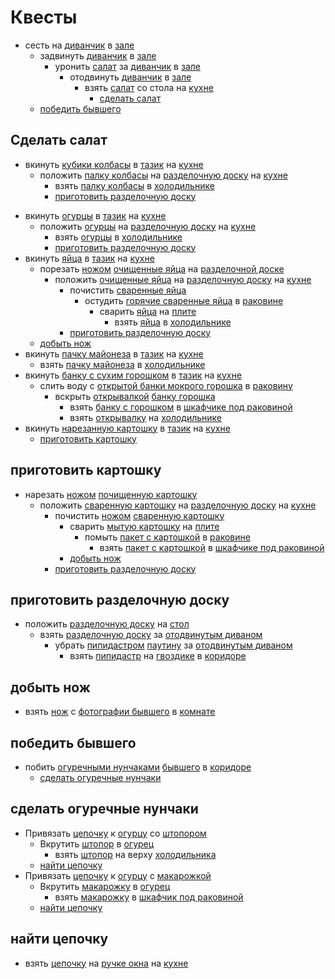 # Квесты

* сесть на [диванчик](./locations/hall/decors/couch.md) в [зале](./locations/hall/index.md)
  * задвинуть [диванчик](./locations/hall/decors/couch.md) в [зале](./locations/hall/index.md)
    * уронить [салат](./items/salad.md) за [диванчик](./locations/hall/decors/couch.md) в [зале](./locations/hall/index.md)
      * отодвинуть [диванчик](./locations/hall/decors/couch.md) в [зале](./locations/hall/index.md)
        * взять [салат](./items/salad.md) со стола на [кухне](./locations/kitchen/index.md)
          * [сделать салат](#сделать-салат)
  * [победить бывшего](#победить-бывшего)

## Сделать салат

* вкинуть [кубики колбасы](./items/sausage.md) в [тазик](./locations/kitchen/decors/bowl.md) на [кухне](./locations/kitchen/index.md)
  <!-- todo: порезать ножом палку колбасы -->
  * положить [палку колбасы](./items/potato.md) на [разделочную доску](./items/cutting-board.md) на [кухне](./locations/kitchen/index.md)
    * взять [палку колбасы](./items/sausage.md) в [холодильнике](./locations/kitchen/decors/fridge.md)
    * [приготовить разделочную доску](#приготовить-разделочную-доску)
<!-- todo: переименовать огурцы в огурец -->
* вкинуть [огурцы](./items/cucumbers.md) в [тазик](./locations/kitchen/decors/bowl.md) на [кухне](./locations/kitchen/index.md)
  <!-- todo: порезать огурцы -->
  * положить [огурцы](./items/cucumbers.md) на [разделочную доску](./items/cutting-board.md) на [кухне](./locations/kitchen/index.md)
    * взять [огурцы](./items/cucumbers.md) в [холодильнике](./locations/kitchen/decors/fridge.md)
    * [приготовить разделочную доску](#приготовить-разделочную-доску)
* вкинуть [яйца](./items/eggs.md) в [тазик](./locations/kitchen/decors/bowl.md) на [кухне](./locations/kitchen/index.md)
  * порезать [ножом](./items/knife.md) [очищенные яйца](./items/eggs.md) на [разделочной доске](./items/cutting-board.md)
    * положить [очищенные яйца](./items/eggs.md) на [разделочную доску](./items/cutting-board.md) на [кухне](./locations/kitchen/index.md)
      * почистить [сваренные яйца](./items/eggs.md)
        * остудить [горячие сваренные яйца](./items/eggs.md) в [раковине](./locations/kitchen/decors/sink.md)
          * сварить [яйца](./items/eggs.md) на [плите](./locations/kitchen/decors/stove.md)
            * взять [яйца](./items/eggs.md) в [холодильнике](./locations/kitchen/decors/fridge.md)
      * [приготовить разделочную доску](#приготовить-разделочную-доску)
  * [добыть нож](#добыть-нож)
* вкинуть [пачку майонеза](./items/mayo.md) в [тазик](./locations/kitchen/decors/bowl.md) на [кухне](./locations/kitchen/index.md)
  * взять [пачку майонеза](./items/mayo.md) в [холодильнике](./locations/kitchen/decors/fridge.md)
* вкинуть [банку с сухим горошком](./items/canned-peas.md) в [тазик](./locations/kitchen/decors/bowl.md) на [кухне](./locations/kitchen/index.md)
  * слить воду с [открытой банки мокрого горошка](./items/canned-peas.md) в [раковину](./locations/kitchen/decors/sink.md)
    * вскрыть [открывалкой](./items/can-opener.md) [банку горошка](./items/canned-peas.md)
      * взять [банку с горошком](./items/canned-peas.md) в [шкафчике под раковиной](./locations/kitchen/decors/sink-cabinet.md)
      * взять [открывалку](./items/can-opener.md) на [холодильнике](./locations/kitchen/decors/fridge.md)
* вкинуть [нарезанную картошку](./items/potato.md) в [тазик](./locations/kitchen/decors/bowl.md) на [кухне](./locations/kitchen/index.md)
  * [приготовить картошку](#приготовить-картошку)

## приготовить картошку

* нарезать [ножом](./items/knife.md) [почищенную картошку](./items/potato.md)
  * положить [сваренную картошку](./items/potato.md) на [разделочную доску](./items/cutting-board.md) на [кухне](./locations/kitchen/index.md)
    * почистить [ножом](./items/knife.md) [сваренную картошку](./items/potato.md)
      * сварить [мытую картошку](./items/potato.md) на [плите](./locations/kitchen/decors/stove.md)
        * помыть [пакет с картошкой](./items/potato.md) в [раковине](./locations/kitchen/decors/sink.md)
          * взять [пакет с картошкой](./items/potato.md) в [шкафчике под раковиной](./locations/kitchen/decors/sink-cabinet.md)
      * [добыть нож](#добыть-нож)
    * [приготовить разделочную доску](#приготовить-разделочную-доску)

## приготовить разделочную доску

* положить [разделочную доску](./items/cutting-board.md) на [стол](./locations/kitchen/decors/table.md)
  * взять [разделочную доску](./items/cutting-board.md) за [отодвинутым диваном](./locations/hall/decors/couch.md)
    * убрать [пипидастром](./items/pp-duster.md) [паутину](./locations/hall/decors/web.md) за [отодвинутым диваном](./locations/hall/decors/couch.md)
      * взять [пипидастр](./items/pp-duster.md) на [гвоздике](./locations/corridor/decors/nail.md) в [коридоре](./locations/corridor/index.md)

## добыть нож

* взять [нож](./items/knife.md) с [фотографии бывшего](./locations/hall/decors/photo-ex-boyfriend.md) в [комнате](./locations/hall/index.md)

## победить бывшего

* побить [огуречными нунчаками](./items/cucumber-nunchucks.md) [бывшего](./characters/ex-boyfriend.md) в [коридоре](./locations/corridor/index.md)
  * [сделать огуречные нунчаки](#сделать-огуречные-нунчаки)

## сделать огуречные нунчаки

* Привязать [цепочку](./items/chain.md) к [огурцу](./items/cucumbers.md) со [штопором](./items/corkscrew.md)
  * Вкрутить [штопор](./items/corkscrew.md) в [огурец](./items/cucumbers.md)
    * взять [штопор](./items/corkscrew.md) на верху [холодильника](./locations/kitchen/decors/fridge.md)
  * [найти цепочку](#найти-цепочку)
* Привязать [цепочку](./items/chain.md) к [огурцу](./items/cucumbers.md) с [макарожкой](./items/fusilli.md)
  * Вкрутить [макарожку](./items/fusilli.md) в [огурец](./items/cucumbers.md)
    * взять [макарожку](./items/fusilli.md) в [шкафчик под раковиной](./locations/kitchen/decors/sink-cabinet.md)
  * [найти цепочку](#найти-цепочку)

## найти цепочку

* взять [цепочку](./items/chain.md) на [ручке окна](./locations/kitchen/decors/window-handle.md) на [кухне](./locations/kitchen/index.md)
